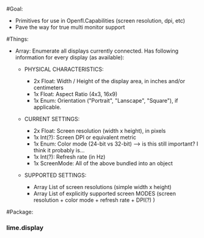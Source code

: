 #Goal:

* Primitives for use in Openfl.Capabilities (screen resolution, dpi, etc)
* Pave the way for true multi monitor support

#Things:

* Array<DisplayObject>: Enumerate all displays currently connected. Has following information for every display (as available):

  * PHYSICAL CHARACTERISTICS:
    *  2x Float: Width / Height of the display area, in inches and/or centimeters
    *  1x Float: Aspect Ratio (4x3, 16x9)
    *  1x Enum:  Orientation ("Portrait", "Lanscape", "Square"), if applicable.
    
  * CURRENT SETTINGS:
    *  2x Float: Screen resolution (width x height), in pixels
    *  1x Int(?): Screen DPI or equivalent metric
    *  1x Enum: Color mode (24-bit vs 32-bit) --> is this still important? I think it probably is...
    *  1x Int(?): Refresh rate (in Hz)
    *  1x ScreenMode: All of the above bundled into an object
    
  * SUPPORTED SETTINGS:
    *  Array<Vector2> List of screen resolutions (simple width x height)
    *  Array<ScreenMode> List of explicitly supported screen MODES (screen resolution + color mode + refresh rate + DPI(?) )

#Package:

### lime.display


